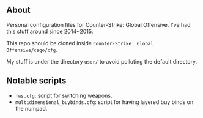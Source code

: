 ## About

Personal configuration files for Counter-Strike: Global Offensive.
I've had this stuff around since 2014~2015.

This repo should be cloned inside `Counter-Strike: Global Offensive/csgo/cfg`.

My stuff is under the directory `user/` to avoid polluting the default
directory.

## Notable scripts

- `fws.cfg`: script for switching weapons.
- `multidimensional_buybinds.cfg`: script for having layered buy binds on the
  numpad.
